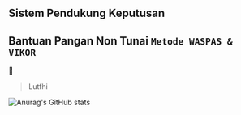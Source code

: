 ## Sistem Pendukung Keputusan

## Bantuan Pangan Non Tunai `Metode WASPAS & VIKOR`

:middle_finger:

> Lutfhi

![Anurag's GitHub stats](https://github-readme-stats.vercel.app/api?username=gerrygeop&show_icons=true&theme=dracula)
